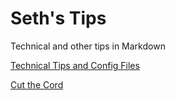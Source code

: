 # Seth's Tips
Technical and other tips in Markdown

[Technical Tips and Config Files](https://github.com/sethfuller/tips/blob/main/tech_tips/README.md)

[Cut the Cord](https://github.com/sethfuller/tips/blob/main/cut_the_cord.md)
